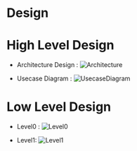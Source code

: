 # Design

# High Level Design 
* Architecture Design :
![Architecture](https://github.com/goutami8989/Stepin_Movie-Ticket-Booking-System/blob/main/2_Architecture/highlevel.png)

* Usecase Diagram :
![UsecaseDiagram](https://github.com/goutami8989/Stepin_Movie-Ticket-Booking-System/blob/main/2_Architecture/Usecasehdl.png)

# Low Level Design 
* Level0 :
![Level0](https://github.com/goutami8989/Stepin_Movie-Ticket-Booking-System/blob/main/2_Architecture/Level0.png)

* Level1:
![Level1](https://github.com/goutami8989/Stepin_Movie-Ticket-Booking-System/blob/main/2_Architecture/Level1.png)
